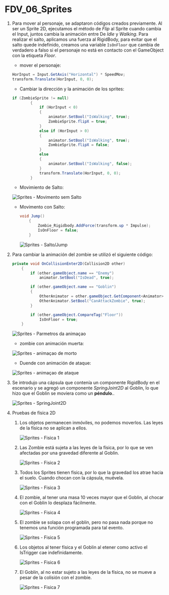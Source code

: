 # FDV_06_Sprites

1. Para mover al personaje, se adaptaron códigos creados previamente. Al ser un Sprite 2D, ejecutamos el método de _Flip_ al Sprite cuando cambia el Input, juntos cambia la animación entre De _Idle_ y _Walking_.
Para realizar el salto, aplicamos una fuerza al RigidBody, para evitar que el salto quede indefinido, creamos una variable `IsOnFloor` que cambia de verdadero a falso si el personaje no está en contacto con el GameObject con la etiqueta _Floor_.

    - mover el personaje:

    ```C#
    HorInput = Input.GetAxis("Horizontal") * SpeedMov;
    transform.Translate(HorInput, 0, 0);
    ```

    - Cambiar la dirección y la animación de los sprites:

    ```C#
    if (ZombieSprite != null)
            {
                if (HorInput < 0)
                {
                    animator.SetBool("IsWalking", true);
                    ZombieSprite.flipX = true;
                }
                else if (HorInput > 0)
                {
                    animator.SetBool("IsWalking", true);
                    ZombieSprite.flipX = false;
                }
                else
                {
                    animator.SetBool("IsWalking", false);
                }
                transform.Translate(HorInput, 0, 0);
            }
    ```

    - Movimiento de Salto:

    ![Sprites - Movimento sem Salto](https://github.com/almadacv/FDV_06_Sprites/blob/main/Gif/Zombie_walk.gif)

    - Movimento con Salto:

        ```C#
        void Jump()
            {
                Zombie_Rigidbody.AddForce(transform.up * Impulse);
                IsOnFloor = false;
            }
        ```

        ![Sprites - Salto/Jump](https://github.com/almadacv/FDV_06_Sprites/blob/main/Gif/Zombie_walk_jump.gif)

2. Para cambiar la animación del zombie se utilizó el siguiente código:

    ```C#
    private void OnCollisionEnter2D(Collision2D other)
        {
            if (other.gameObject.name == "Enemy")
                animator.SetBool("IsDead", true);

            if (other.gameObject.name == "Goblin")
            {
                OtherAnimator = other.gameObject.GetComponent<Animator>();
                OtherAnimator.SetBool("CanAttackZombie", true);
            }

            if (other.gameObject.CompareTag("Floor"))
                IsOnFloor = true;
        }
    ```

    ![Sprites - Parmetros da animaçao](https://github.com/almadacv/FDV_06_Sprites/blob/main/Gif/Animator.png)
    

    - zombie con animación muerta:

    ![Sprites - animaçao de morto](https://github.com/almadacv/FDV_06_Sprites/blob/main/Gif/Zombie_dead.gif)

    - Duende con animación de ataque:

    ![Sprites - animaçao de ataque](https://github.com/almadacv/FDV_06_Sprites/blob/main/Gif/Goblin_Attack.gif)

3. Se introdujo una cápsula que contenía un componente RigidBody en el escenario y se agregó un componente _SpringJoint2D_ al Goblin, lo que hizo que el Goblin se moviera como un __péndulo__..

    ![Sprites - SpringJoint2D](https://github.com/almadacv/FDV_06_Sprites/blob/main/Gif/Goblin_Joint.gif)

4. Pruebas de física 2D
    1. Los objetos permanecen inmóviles, no podemos moverlos. Las leyes de la física no se aplican a ellos.

        ![Sprites - Fisica 1](https://github.com/almadacv/FDV_06_Sprites/blob/main/Gif/fisica_1.gif)

    2. Las Zombie está sujeta a las leyes de la física, por lo que se ven afectadas por una gravedad diferente al Goblin.

         ![Sprites - Fisica 2](https://github.com/almadacv/FDV_06_Sprites/blob/main/Gif/fisica_2.gif)

    3. Todos los Sprites tienen física, por lo que la gravedad los atrae hacia el suelo. Cuando chocan con la cápsula, muévela.

         ![Sprites - Fisica 3](https://github.com/almadacv/FDV_06_Sprites/blob/main/Gif/fisica_3.gif)

    4. El zombie, al tener una masa 10 veces mayor que el Goblin, al chocar con el Goblin lo desplaza fácilmente.

         ![Sprites - Fisica 4](https://github.com/almadacv/FDV_06_Sprites/blob/main/Gif/fisica_4.gif)

    5. El zombie se solapa con el goblin, pero no pasa nada porque no tenemos una función programada para tal evento.

         ![Sprites - Fisica 5](https://github.com/almadacv/FDV_06_Sprites/blob/main/Gif/fisica_5.gif)

    6. Los objetos al tener física y el Goblin al etener como activo el IsTrigger cae indefinidamente.

         ![Sprites - Fisica 6](https://github.com/almadacv/FDV_06_Sprites/blob/main/Gif/fisica_6.gif)

    7. El Goblin, al no estar sujeto a las leyes de la física, no se mueve a pesar de la colisión con el zombie.

         ![Sprites - Fisica 7](https://github.com/almadacv/FDV_06_Sprites/blob/main/Gif/fisica_7.gif)
